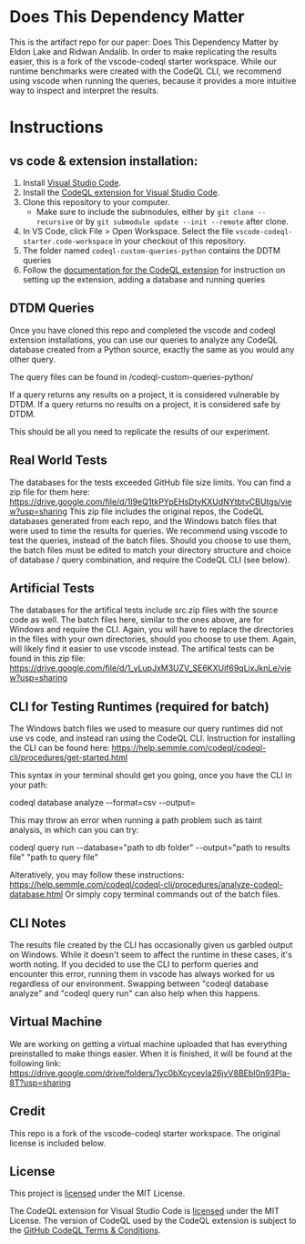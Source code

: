 # Does This Dependency Matter

This is the artifact repo for our paper: Does This Dependency Matter by Eldon Lake and Ridwan Andalib.
In order to make replicating the results easier, this is a fork of the vscode-codeql starter workspace.
While our runtime benchmarks were created with the CodeQL CLI, we recommend using vscode when running
the queries, because it provides a more intuitive way to inspect and interpret the results.

# Instructions

## vs code & extension installation:
1. Install [Visual Studio Code](https://code.visualstudio.com).
1. Install the [CodeQL extension for Visual Studio Code](https://marketplace.visualstudio.com/items?itemName=github.vscode-codeql).
1. Clone this repository to your computer.
    - Make sure to include the submodules, either by `git clone --recursive` or by `git submodule update --init --remote` after clone.
1. In VS Code, click File > Open Workspace. Select the file `vscode-codeql-starter.code-workspace` in your checkout of this repository.
1. The folder named `codeql-custom-queries-python` contains the DDTM queries
1. Follow the [documentation for the CodeQL extension](https://help.semmle.com/codeql/codeql-for-vscode.html) for instruction on setting up the extension, adding a database and running queries

## DTDM Queries
Once you have cloned this repo and completed the vscode and codeql extension installations,
you can use our queries to analyze any CodeQL database created from a Python source, exactly
the same as you would any other query.

The query files can be found in /codeql-custom-queries-python/

If a query returns any results on a project, it is considered vulnerable by DTDM.
If a query returns no results on a project, it is considered safe by DTDM.

This should be all you need to replicate the results of our experiment.

## Real World Tests
The databases for the tests exceeded GitHub file size limits. You can find a zip file for them here:
https://drive.google.com/file/d/1I9eQ1tkPYpEHsDtyKXUdNYtbtvCBUtgs/view?usp=sharing
This zip file includes the original repos, the CodeQL databases generated from each repo, and the
Windows batch files that were used to time the results for queries. We recommend using vscode to
test the queries, instead of the batch files. Should you choose to use them, the batch files must
be edited to match your directory structure and choice of database / query combination, and require
the CodeQL CLI (see below).

## Artificial Tests
The databases for the artifical tests include src.zip files with the source code as well. The batch
files here, similar to the ones above, are for Windows and require the CLI. Again, you will have to
replace the directories in the files with your own directories, should you choose to use them. Again, 
will likely find it easier to use vscode instead. The artifical tests can be found in this zip file:
https://drive.google.com/file/d/1_yLupJxM3UZV_SE6KXUif69qLixJknLe/view?usp=sharing

## CLI for Testing Runtimes (required for batch)
The Windows batch files we used to measure our query runtimes did not use vs code, and instead ran
using the CodeQL CLI. Instruction for installing the CLI can be found here:
https://help.semmle.com/codeql/codeql-cli/procedures/get-started.html

This syntax in your terminal should get you going, once you have the CLI in your path:

codeql database analyze <path to db folder> <path to query file> --format=csv --output=<path to output file>
    
This may throw an error when running a path problem such as taint analysis, in which can you can try:

codeql query run --database="path to db folder" --output="path to results file" "path to query file"

Alteratively, you may follow these instructions:
https://help.semmle.com/codeql/codeql-cli/procedures/analyze-codeql-database.html
Or simply copy terminal commands out of the batch files. 

## CLI Notes
The results file created by the CLI has occasionally given us garbled output on Windows. While it doesn't seem
to affect the runtime in these cases, it's worth noting. If you decided to use the CLI to perform queries
and encounter this error, running them in vscode has always worked for us regardless of our environment.
Swapping between "codeql database analyze" and "codeql query run" can also help when this happens.

## Virtual Machine
We are working on getting a virtual machine uploaded that has everything preinstalled to make things easier.
When it is finished, it will be found at the following link:
https://drive.google.com/drive/folders/1yc0bXcycevIa26jvV8BEbI0n93Pla-8T?usp=sharing

## Credit
This repo is a fork of the vscode-codeql starter workspace. The original license is included below.
## License

This project is [licensed](LICENSE.md) under the MIT License. 

The CodeQL extension for Visual Studio Code is [licensed](https://github.com/github/vscode-codeql/blob/master/extensions/ql-vscode/LICENSE.md) under the MIT License. The version of CodeQL used by the CodeQL extension is subject to the [GitHub CodeQL Terms & Conditions](https://securitylab.github.com/tools/codeql/license).
